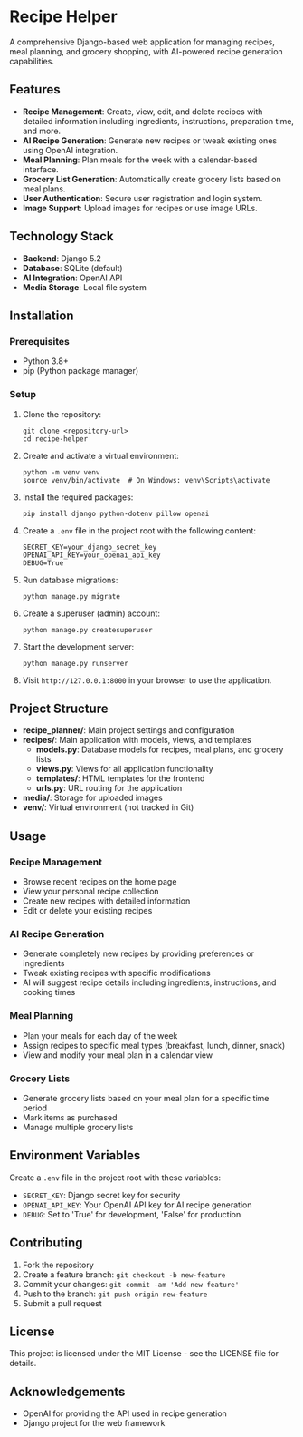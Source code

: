 # Recipe Helper

A comprehensive Django-based web application for managing recipes, meal planning, and grocery shopping, with AI-powered recipe generation capabilities.

## Features

- **Recipe Management**: Create, view, edit, and delete recipes with detailed information including ingredients, instructions, preparation time, and more.
- **AI Recipe Generation**: Generate new recipes or tweak existing ones using OpenAI integration.
- **Meal Planning**: Plan meals for the week with a calendar-based interface.
- **Grocery List Generation**: Automatically create grocery lists based on meal plans.
- **User Authentication**: Secure user registration and login system.
- **Image Support**: Upload images for recipes or use image URLs.

## Technology Stack

- **Backend**: Django 5.2
- **Database**: SQLite (default)
- **AI Integration**: OpenAI API
- **Media Storage**: Local file system

## Installation

### Prerequisites

- Python 3.8+
- pip (Python package manager)

### Setup

1. Clone the repository:
   ```
   git clone <repository-url>
   cd recipe-helper
   ```

2. Create and activate a virtual environment:
   ```
   python -m venv venv
   source venv/bin/activate  # On Windows: venv\Scripts\activate
   ```

3. Install the required packages:
   ```
   pip install django python-dotenv pillow openai
   ```

4. Create a `.env` file in the project root with the following content:
   ```
   SECRET_KEY=your_django_secret_key
   OPENAI_API_KEY=your_openai_api_key
   DEBUG=True
   ```

5. Run database migrations:
   ```
   python manage.py migrate
   ```

6. Create a superuser (admin) account:
   ```
   python manage.py createsuperuser
   ```

7. Start the development server:
   ```
   python manage.py runserver
   ```

8. Visit `http://127.0.0.1:8000` in your browser to use the application.

## Project Structure

- **recipe_planner/**: Main project settings and configuration
- **recipes/**: Main application with models, views, and templates
  - **models.py**: Database models for recipes, meal plans, and grocery lists
  - **views.py**: Views for all application functionality
  - **templates/**: HTML templates for the frontend
  - **urls.py**: URL routing for the application
- **media/**: Storage for uploaded images
- **venv/**: Virtual environment (not tracked in Git)

## Usage

### Recipe Management

- Browse recent recipes on the home page
- View your personal recipe collection
- Create new recipes with detailed information
- Edit or delete your existing recipes

### AI Recipe Generation

- Generate completely new recipes by providing preferences or ingredients
- Tweak existing recipes with specific modifications
- AI will suggest recipe details including ingredients, instructions, and cooking times

### Meal Planning

- Plan your meals for each day of the week
- Assign recipes to specific meal types (breakfast, lunch, dinner, snack)
- View and modify your meal plan in a calendar view

### Grocery Lists

- Generate grocery lists based on your meal plan for a specific time period
- Mark items as purchased
- Manage multiple grocery lists

## Environment Variables

Create a `.env` file in the project root with these variables:

- `SECRET_KEY`: Django secret key for security
- `OPENAI_API_KEY`: Your OpenAI API key for AI recipe generation
- `DEBUG`: Set to 'True' for development, 'False' for production

## Contributing

1. Fork the repository
2. Create a feature branch: `git checkout -b new-feature`
3. Commit your changes: `git commit -am 'Add new feature'`
4. Push to the branch: `git push origin new-feature`
5. Submit a pull request

## License

This project is licensed under the MIT License - see the LICENSE file for details.

## Acknowledgements

- OpenAI for providing the API used in recipe generation
- Django project for the web framework 